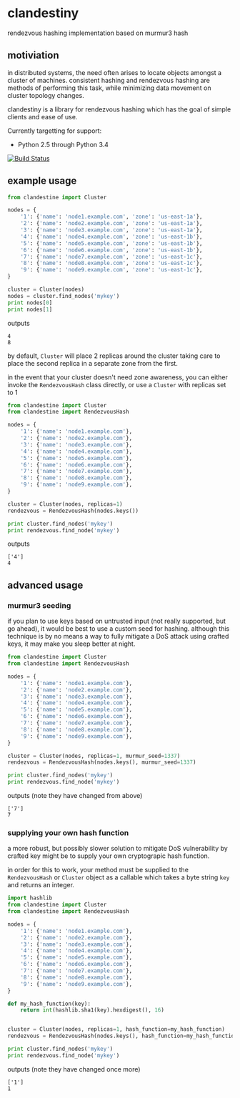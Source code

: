 clandestiny
===========

rendezvous hashing implementation based on murmur3 hash


## motiviation

in distributed systems, the need often arises to locate objects amongst a
cluster of machines. consistent hashing and rendezvous hashing are methods of
performing this task, while minimizing data movement on cluster topology
changes.

clandestiny is a library for rendezvous hashing which has the goal of simple
clients and ease of use.

Currently targetting for support:
  - Python 2.5 through Python 3.4

[![Build Status](https://travis-ci.org/ewdurbin/clandestiny-python.svg?branch=master)](https://travis-ci.org/ewdurbin/clandestiny-python)

## example usage

```python
from clandestine import Cluster

nodes = {
    '1': {'name': 'node1.example.com', 'zone': 'us-east-1a'},
    '2': {'name': 'node2.example.com', 'zone': 'us-east-1a'},
    '3': {'name': 'node3.example.com', 'zone': 'us-east-1a'},
    '4': {'name': 'node4.example.com', 'zone': 'us-east-1b'},
    '5': {'name': 'node5.example.com', 'zone': 'us-east-1b'},
    '6': {'name': 'node6.example.com', 'zone': 'us-east-1b'},
    '7': {'name': 'node7.example.com', 'zone': 'us-east-1c'},
    '8': {'name': 'node8.example.com', 'zone': 'us-east-1c'},
    '9': {'name': 'node9.example.com', 'zone': 'us-east-1c'},
}

cluster = Cluster(nodes)
nodes = cluster.find_nodes('mykey')
print nodes[0]
print nodes[1]
```

outputs
```
4
8
```

by default, `Cluster` will place 2 replicas around the cluster taking care to
place the second replica in a separate zone from the first.

in the event that your cluster doesn't need zone awareness, you can either
invoke the `RendezvousHash` class directly, or use a `Cluster` with replicas
set to 1

```python
from clandestine import Cluster
from clandestine import RendezvousHash

nodes = {
    '1': {'name': 'node1.example.com'},
    '2': {'name': 'node2.example.com'},
    '3': {'name': 'node3.example.com'},
    '4': {'name': 'node4.example.com'},
    '5': {'name': 'node5.example.com'},
    '6': {'name': 'node6.example.com'},
    '7': {'name': 'node7.example.com'},
    '8': {'name': 'node8.example.com'},
    '9': {'name': 'node9.example.com'},
}

cluster = Cluster(nodes, replicas=1)
rendezvous = RendezvousHash(nodes.keys())

print cluster.find_nodes('mykey')
print rendezvous.find_node('mykey')
```

outputs
```
['4']
4
```

## advanced usage

### murmur3 seeding

if you plan to use keys based on untrusted input (not really supported, but go
ahead), it would be best to use a custom seed for hashing. although this
technique is by no means a way to fully mitigate a DoS attack using crafted
keys, it may make you sleep better at night.

```python
from clandestine import Cluster
from clandestine import RendezvousHash

nodes = {
    '1': {'name': 'node1.example.com'},
    '2': {'name': 'node2.example.com'},
    '3': {'name': 'node3.example.com'},
    '4': {'name': 'node4.example.com'},
    '5': {'name': 'node5.example.com'},
    '6': {'name': 'node6.example.com'},
    '7': {'name': 'node7.example.com'},
    '8': {'name': 'node8.example.com'},
    '9': {'name': 'node9.example.com'},
}

cluster = Cluster(nodes, replicas=1, murmur_seed=1337)
rendezvous = RendezvousHash(nodes.keys(), murmur_seed=1337)

print cluster.find_nodes('mykey')
print rendezvous.find_node('mykey')
```

outputs (note they have changed from above)
```
['7']
7
```

### supplying your own hash function

a more robust, but possibly slower solution to mitigate DoS vulnerability by
crafted key might be to supply your own cryptograpic hash function.

in order for this to work, your method must be supplied to the `RendezvousHash`
or `Cluster` object as a callable which takes a byte string `key` and returns
an integer.

```python
import hashlib
from clandestine import Cluster
from clandestine import RendezvousHash

nodes = {
    '1': {'name': 'node1.example.com'},
    '2': {'name': 'node2.example.com'},
    '3': {'name': 'node3.example.com'},
    '4': {'name': 'node4.example.com'},
    '5': {'name': 'node5.example.com'},
    '6': {'name': 'node6.example.com'},
    '7': {'name': 'node7.example.com'},
    '8': {'name': 'node8.example.com'},
    '9': {'name': 'node9.example.com'},
}

def my_hash_function(key):
    return int(hashlib.sha1(key).hexdigest(), 16)


cluster = Cluster(nodes, replicas=1, hash_function=my_hash_function)
rendezvous = RendezvousHash(nodes.keys(), hash_function=my_hash_function)

print cluster.find_nodes('mykey')
print rendezvous.find_node('mykey')
```

outputs (note they have changed once more)
```
['1']
1
```
